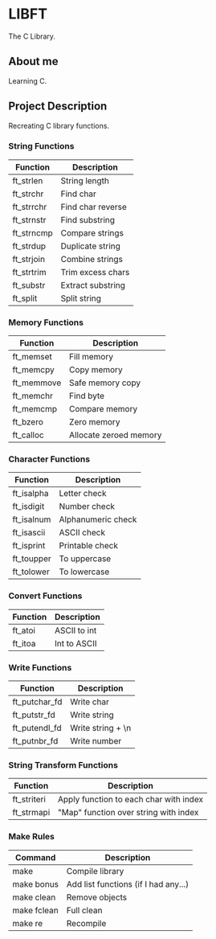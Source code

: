 # LIBFT
The C Library.
## About me
Learning C.
## Project Description
Recreating C library functions.
### String Functions
| Function | Description |
|----------|-------------|
| ft_strlen | String length |
| ft_strchr | Find char |
| ft_strrchr | Find char reverse |
| ft_strnstr | Find substring |
| ft_strncmp | Compare strings |
| ft_strdup | Duplicate string |
| ft_strjoin | Combine strings |
| ft_strtrim | Trim excess chars |
| ft_substr | Extract substring |
| ft_split | Split string |

### Memory Functions
| Function | Description |
|----------|-------------|
| ft_memset | Fill memory |
| ft_memcpy | Copy memory |
| ft_memmove | Safe memory copy |
| ft_memchr | Find byte |
| ft_memcmp | Compare memory |
| ft_bzero | Zero memory |
| ft_calloc | Allocate zeroed memory |

### Character Functions
| Function | Description |
|----------|-------------|
| ft_isalpha | Letter check |
| ft_isdigit | Number check |
| ft_isalnum | Alphanumeric check |
| ft_isascii | ASCII check |
| ft_isprint | Printable check |
| ft_toupper | To uppercase |
| ft_tolower | To lowercase |

### Convert Functions
| Function | Description |
|----------|-------------|
| ft_atoi | ASCII to int |
| ft_itoa | Int to ASCII |

### Write Functions
| Function | Description |
|----------|-------------|
| ft_putchar_fd | Write char |
| ft_putstr_fd | Write string |
| ft_putendl_fd | Write string + \n |
| ft_putnbr_fd | Write number |

### String Transform Functions
| Function | Description |
|----------|-------------|
| ft_striteri | Apply function to each char with index |
| ft_strmapi | "Map" function over string with index |

### Make Rules
| Command | Description |
|------|-------------|
| make | Compile library |
| make bonus | Add list functions (if I had any...) |
| make clean | Remove objects |
| make fclean | Full clean |
| make re | Recompile |
